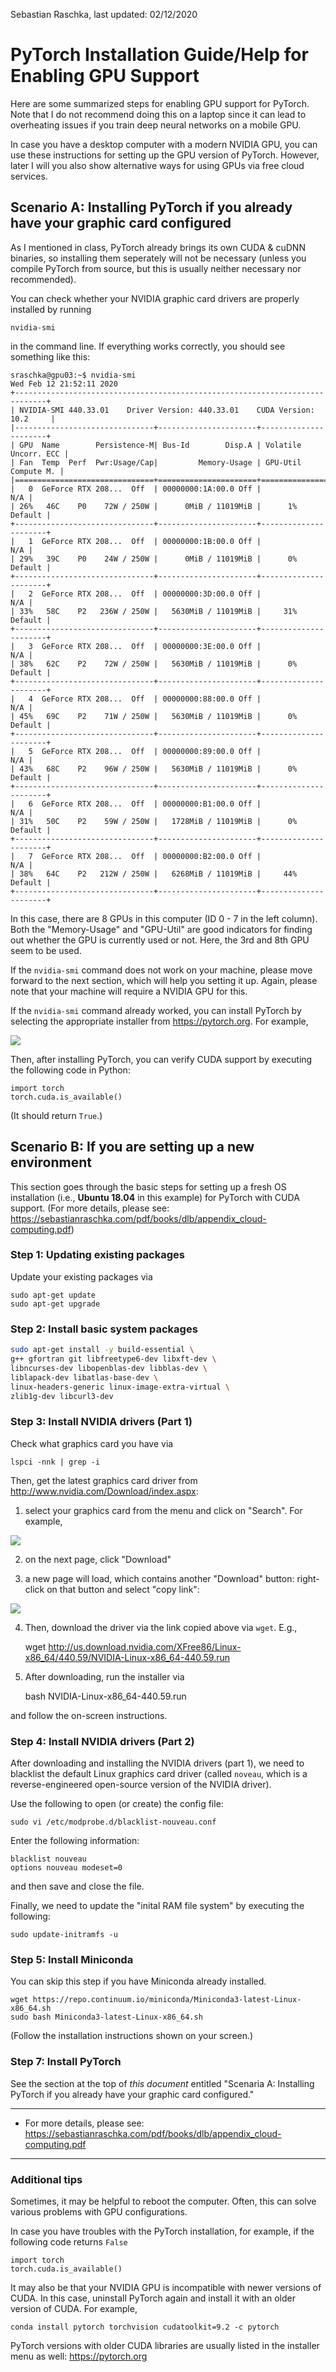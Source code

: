 Sebastian Raschka, last updated: 02/12/2020

# PyTorch Installation Guide/Help for Enabling GPU Support

Here are some summarized steps for enabling GPU support for PyTorch. Note that I do not
recommend doing this on a laptop since it can lead to overheating issues if you train
deep neural networks on a mobile GPU. 

In case you have a desktop computer with a modern NVIDIA GPU, you can use these instructions
for setting up the GPU version of PyTorch. However, later I will you also show alternative
ways for using GPUs via free cloud services.

## Scenario A: Installing PyTorch if you already have your graphic card configured

As I mentioned in class, PyTorch already brings its own CUDA & cuDNN binaries, so installing them seperately will not be necessary (unless you compile PyTorch from source, but this is usually neither
necessary nor recommended).

You can check whether your NVIDIA graphic card drivers are properly installed by running

    nvidia-smi

in the command line. If everything works correctly, you should see something like this:

```
sraschka@gpu03:~$ nvidia-smi
Wed Feb 12 21:52:11 2020       
+-----------------------------------------------------------------------------+
| NVIDIA-SMI 440.33.01    Driver Version: 440.33.01    CUDA Version: 10.2     |
|-------------------------------+----------------------+----------------------+
| GPU  Name        Persistence-M| Bus-Id        Disp.A | Volatile Uncorr. ECC |
| Fan  Temp  Perf  Pwr:Usage/Cap|         Memory-Usage | GPU-Util  Compute M. |
|===============================+======================+======================|
|   0  GeForce RTX 208...  Off  | 00000000:1A:00.0 Off |                  N/A |
| 26%   46C    P0    72W / 250W |      0MiB / 11019MiB |      1%      Default |
+-------------------------------+----------------------+----------------------+
|   1  GeForce RTX 208...  Off  | 00000000:1B:00.0 Off |                  N/A |
| 29%   39C    P0    24W / 250W |      0MiB / 11019MiB |      0%      Default |
+-------------------------------+----------------------+----------------------+
|   2  GeForce RTX 208...  Off  | 00000000:3D:00.0 Off |                  N/A |
| 33%   58C    P2   236W / 250W |   5630MiB / 11019MiB |     31%      Default |
+-------------------------------+----------------------+----------------------+
|   3  GeForce RTX 208...  Off  | 00000000:3E:00.0 Off |                  N/A |
| 38%   62C    P2    72W / 250W |   5630MiB / 11019MiB |      0%      Default |
+-------------------------------+----------------------+----------------------+
|   4  GeForce RTX 208...  Off  | 00000000:88:00.0 Off |                  N/A |
| 45%   69C    P2    71W / 250W |   5630MiB / 11019MiB |      0%      Default |
+-------------------------------+----------------------+----------------------+
|   5  GeForce RTX 208...  Off  | 00000000:89:00.0 Off |                  N/A |
| 43%   68C    P2    96W / 250W |   5630MiB / 11019MiB |      0%      Default |
+-------------------------------+----------------------+----------------------+
|   6  GeForce RTX 208...  Off  | 00000000:B1:00.0 Off |                  N/A |
| 31%   50C    P2    59W / 250W |   1728MiB / 11019MiB |      0%      Default |
+-------------------------------+----------------------+----------------------+
|   7  GeForce RTX 208...  Off  | 00000000:B2:00.0 Off |                  N/A |
| 38%   64C    P2   212W / 250W |   6268MiB / 11019MiB |     44%      Default |
+-------------------------------+----------------------+----------------------+
```

In this case, there are 8 GPUs in this computer (ID 0 - 7 in the left column). Both the "Memory-Usage"
and "GPU-Util" are good indicators for finding out whether the GPU is currently used or not. Here, the 
3rd and 8th GPU seem to be used.

If the `nvidia-smi` command does not work on your machine, please move forward to the next section, which 
will help you setting it up. Again, please note that your machine will require a NVIDIA GPU for this.

If the `nvidia-smi` command already worked, you
can install PyTorch by selecting the appropriate installer from https://pytorch.org. For example,

![](images/pytorch-linux-install.png)

Then, after installing PyTorch, you can verify CUDA support by executing the following
code in Python:

    import torch
    torch.cuda.is_available()

(It should return `True`.)

## Scenario B: If you are setting up a new environment

This section goes through the basic steps for setting up a fresh OS installation (i.e., **Ubuntu 18.04** in this example) for PyTorch with CUDA support. (For more details, please see: https://sebastianraschka.com/pdf/books/dlb/appendix_cloud-computing.pdf)


### Step 1: Updating existing packages

Update your existing packages via

    sudo apt-get update
    sudo apt-get upgrade

### Step 2: Install basic system packages

```bash
sudo apt-get install -y build-essential \
g++ gfortran git libfreetype6-dev libxft-dev \
libncurses-dev libopenblas-dev libblas-dev \
liblapack-dev libatlas-base-dev \
linux-headers-generic linux-image-extra-virtual \
zlib1g-dev libcurl3-dev
```

### Step 3: Install NVIDIA drivers (Part 1)

Check what graphics card you have via 

    lspci -nnk | grep -i

Then, get the latest graphics card driver from http://www.nvidia.com/Download/index.aspx:

1) select your graphics card from the menu and click on "Search". For example,

![](images/search-card.png)

2) on the next page, click "Download"   

3) a new page will load, which contains another "Download" button: right-click on that button and select "copy link":

![](images/copy-link.png)


4) Then, download the driver via the link copied above via `wget`. E.g.,

    wget http://us.download.nvidia.com/XFree86/Linux-x86_64/440.59/NVIDIA-Linux-x86_64-440.59.run

5) After downloading, run the installer via

    bash NVIDIA-Linux-x86_64-440.59.run

and follow the on-screen instructions.

### Step 4: Install NVIDIA drivers (Part 2)

After downloading and installing the NVIDIA drivers (part 1), we need to blacklist the default Linux graphics card driver (called `noveau`, which is a reverse-engineered open-source version of the NVIDIA driver). 

Use the following to open (or create) the config file:

    sudo vi /etc/modprobe.d/blacklist-nouveau.conf

Enter the following information:

    blacklist nouveau
    options nouveau modeset=0

and then save and close the file.

Finally, we need to update the "inital RAM file system" by executing the following:

    sudo update-initramfs -u

### Step 5: Install Miniconda

You can skip this step if you have Miniconda already installed.

    wget https://repo.continuum.io/miniconda/Miniconda3-latest-Linux-x86_64.sh
    sudo bash Miniconda3-latest-Linux-x86_64.sh

(Follow the installation instructions shown on your screen.)

### Step 7: Install PyTorch

See the section at the top of *this document* entitled "Scenaria A: Installing PyTorch if you already have your graphic card configured."

---

- For more details, please see: https://sebastianraschka.com/pdf/books/dlb/appendix_cloud-computing.pdf

---

### Additional tips

Sometimes, it may be helpful to reboot the computer. Often, this can solve various problems with GPU configurations.

In case you have troubles with the PyTorch installation, for example, if the following code returns `False`

    import torch
    torch.cuda.is_available()

It may also be that your NVIDIA GPU is incompatible with newer versions of CUDA. In this case, uninstall PyTorch again and install it with an older version of CUDA. For example,

    conda install pytorch torchvision cudatoolkit=9.2 -c pytorch

PyTorch versions with older CUDA libraries are usually listed in the installer menu as well: https://pytorch.org